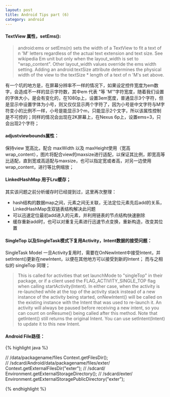 ```yaml
---
layout: post
title: Android Tips part (6)
category: android
---
```


#### TextView 属性，setEms():

> android:ems or setEms(n) sets the width of a TextView to fit a text of n 'M' letters regardless of the actual text extension and text size. See wikipedia Em unit but only when the layout_width is set to "wrap_content". Other layout_width values override the ems width setting. Adding an android:textSize attribute determines the physical width of the view to the textSize * length of a text of n 'M's set above.

有一个坑的地方是，在屏幕分辨率不一样的情况下，如果设定控件宽度为em数字，会造成不一样的显示字符数，其中em 代表 "等 'M'"字符宽度，随着我们设置的字体大小，是会有变化的，在1080p上，设置3em宽度，普通显示3个字符，但是显示中设置字体为小号，则又仅仅显示两个字符了，因为小号是中文字符与M字符变小的比例不一样，小号是能显示3个m，只能显示2个文字，所以该属性控制是不可控的；同样的情况会出现在2K屏幕上，在Nexus 6p上，设置ems=3，只会出现2个字符；


#### adjustviewbounds属性：

保持view 宽高比，配合 maxWidth 以及 maxHeight使用（宽高wrap_content），图片将配合view的maxsize进行适配，以保证其比例，即宽高等比适配，直到宽或高适配与maxsize，也可以指定宽或者高，对另一边使用wrap_content，进行等比例缩放；


#### LinkedHashMap 用于Lru缓存；

其实该问题之前分析缓存时已经提到过，这里再次整理：

*  hash结构的数据map之间，元素之间无关联，无法定位元素先后add的关系，LinkedHashMap含双链表结构解决此问题                      
*  可以迅速定位最初add进入的元素，并利用链表的节点结构快速删除             
*  缓存重新add时，也可以对重复元素进行迅速节点变换，重新构造，改变其位置

####  SingleTop 以及SingleTask模式下复用Activity，Intent数据的接受问题：

SingleTask Model 一旦Activity复用时，需要在OnNewIntent中接受Intent，并setIntent()更新在newIntent，以便在其他地方可以接受到新的Intent； 而与之相似的 singleTop 同理；

>  This is called for activities that set launchMode to "singleTop" in their package, or if a client used the FLAG_ACTIVITY_SINGLE_TOP flag when calling startActivity(Intent). In either case, when the activity is re-launched while at the top of the activity stack instead of a new instance of the activity being started, onNewIntent() will be called on the existing instance with the Intent that was used to re-launch it. An activity will always be paused before receiving a new intent, so you can count on onResume() being called after this method. Note that getIntent() still returns the original Intent. You can use setIntent(Intent) to update it to this new Intent.

#### Android File路径：


{% highlight java %}

//  /data/packagename/files
Context.getFilesDir();  
//  /sdcard/Android/data/packagename/files/exter/
Context.getExternalFilesDir("exter");
//  /sdcard/
Environment.getExternalStorageDirectory();
//  /sdcard/exter/
Environment.getExternalStoragePublicDirectory("exter");

{% endhighlight %}
